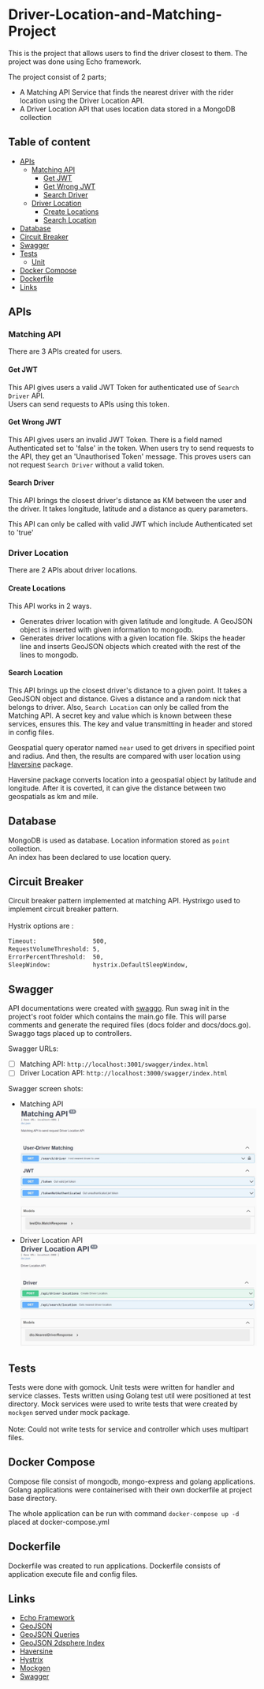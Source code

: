 # Driver-Location-and-Matching-Project

This is the project that allows users to find the driver closest to them. The project was done using Echo framework.

The project consist of 2 parts;

- A Matching API Service that finds the nearest driver with the rider location using the Driver Location API.
- A Driver Location API that uses location data stored in a MongoDB collection

## Table of content

- [APIs](#apis)
    - [Matching API](#matching-api)
        - [Get JWT](#get-jwt)
        - [Get Wrong JWT](#get-wrong-jwt)
        - [Search Driver](#search-driver)
    - [Driver Location](#driver-location)
        - [Create Locations](#create-driver-locations)
        - [Search Location](#search-location)
- [Database](#database)
- [Circuit Breaker](#circuit-breaker)
- [Swagger](#swagger)
- [Tests](#tests)
    - [Unit](#unit)
- [Docker Compose](#docker-compose)
- [Dockerfile](#dockerfile)
- [Links](#links)

## APIs

### Matching API
There are 3 APIs created for users.

#### Get JWT
This API gives users a valid JWT Token for authenticated use of `Search Driver` API.<br>
Users can send requests to APIs using this token.

#### Get Wrong JWT
This API gives users an invalid JWT Token.
There is a field named Authenticated set to 'false' in the token. When users try to send requests to the API, they get an 'Unauthorised Token' message.
This proves users can not request `Search Driver` without a valid token.


#### Search Driver
This API brings the closest driver's distance as KM between the user and the driver.
It takes longitude, latitude and a distance as query parameters.

This API can only be called with valid JWT which include Authenticated set to 'true'

### Driver Location
There are 2 APIs about driver locations.

#### Create Locations
This API works in 2 ways.
- Generates driver location with given latitude and longitude. A GeoJSON object is inserted with given information to mongodb.
- Generates driver locations with a given location file. Skips the header line and inserts GeoJSON objects which created with the rest of the lines to mongodb.

#### Search Location
This API brings up the closest driver's distance to a given point. It takes a GeoJSON object and distance. Gives a distance and a random nick that belongs to driver.
Also, `Search Location` can only be called from the Matching API. A secret key and value which is known between these services, ensures this. The key and value transmitting in header and stored in config files.

Geospatial query operator named `near` used to get drivers in specified point and radius.
And then, the results are compared with user location using [Haversine](#https://pkg.go.dev/github.com/umahmood/haversine) package.

Haversine package converts location into a geospatial object by latitude and longitude. After it is coverted, it can give the distance between two geospatials as km and mile.

## Database
MongoDB is used as database. Location information stored as `point` collection. <br>
An index has been declared to use location query.

## Circuit Breaker
Circuit breaker pattern implemented at matching API. Hystrixgo used to implement circuit breaker pattern.<br>
<br>
Hystrix options are :
```
Timeout:                500,
RequestVolumeThreshold: 5,
ErrorPercentThreshold:  50,
SleepWindow:            hystrix.DefaultSleepWindow,
```

## Swagger
API documentations were created with [swaggo](https://github.com/swaggo/swag).
Run swag init in the project's root folder which contains the main.go file. This will parse comments and generate the required files (docs folder and docs/docs.go).
<br>Swaggo tags placed up to controllers.

Swagger URLs:
- [ ] Matching API: `http://localhost:3001/swagger/index.html`
- [ ] Driver Location API: `http://localhost:3000/swagger/index.html` 

Swagger screen shots:
- Matching API
  ![Matching API](images/MatchingSwagger.JPG)
- Driver Location API
  ![Driver Location API](images/DriverLocationSwagger.JPG)

## Tests
Tests were done with gomock. Unit tests were written for handler and service classes. Tests written using Golang test util were positioned at
test directory. Mock services were used to write tests that were created by ``mockgen`` served under mock package.
<br>
<br>
Note: Could not write tests for service and controller which uses multipart files.

## Docker Compose
Compose file consist of mongodb, mongo-express and golang applications.
Golang applications were containerised with their own dockerfile at project base directory.

The whole application can be run with command `docker-compose up -d` placed at docker-compose.yml

## Dockerfile
Dockerfile was created to run applications. Dockerfile consists of application execute file and config
files.


## Links
* [Echo Framework](https://github.com/golang/mock)
* [GeoJSON](https://www.mongodb.com/docs/manual/reference/geojson/)
* [GeoJSON Queries](https://www.mongodb.com/docs/manual/geospatial-queries/#std-label-geospatial-geojson)
* [GeoJSON 2dsphere Index](https://www.mongodb.com/docs/manual/core/2dsphere/)
* [Haversine](https://pkg.go.dev/github.com/umahmood/haversine#section-readme)
* [Hystrix](https://pkg.go.dev/github.com/afex/hystrix-go/hystrix)
* [Mockgen](https://github.com/golang/mock)
* [Swagger](https://github.com/swaggo/swag)
